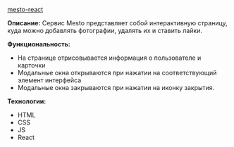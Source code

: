 [mesto-react](https://dmitriy90b.github.io/mesto-react/)

**Описание:**
Сервис Mesto представляет собой интерактивную страницу, куда можно добавлять фотографии, удалять их и ставить лайки.

**Функциональность:**
* На странице отрисовывается информация о пользователе и карточки
* Модальные окна открываются при нажатии на соответствующий элемент интерфейса
* Модальные окна закрываются при нажатии на иконку закрытия.

**Технологии:**
* HTML
* CSS
* JS
* React